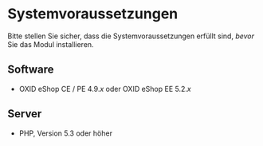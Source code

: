 # Systemvoraussetzungen

Bitte stellen Sie sicher, dass die Systemvoraussetzungen erfüllt sind, *bevor* Sie das Modul installieren.

## Software

* OXID eShop CE / PE 4.9.*x* oder OXID eShop EE 5.2.*x*

## Server

* PHP, Version 5.3 oder höher
